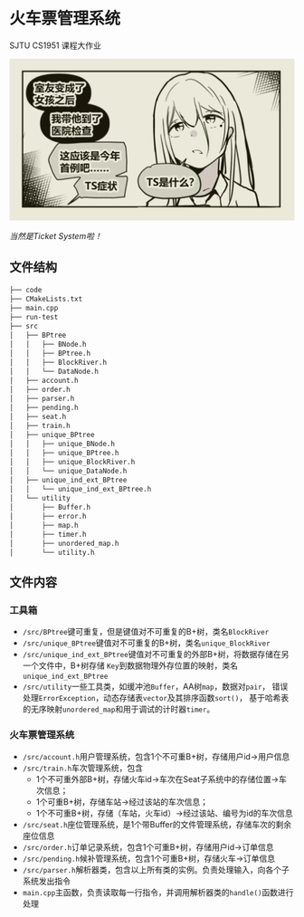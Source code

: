 # 火车票管理系统

SJTU CS1951 课程大作业

![What is TS](/images/TS.png)

*当然是Ticket System啦！*

## 文件结构
``````
├── code
├── CMakeLists.txt
├── main.cpp
├── run-test
├── src
│   ├── BPtree
│   │   ├── BNode.h
│   │   ├── BPtree.h
│   │   ├── BlockRiver.h
│   │   └── DataNode.h
│   ├── account.h
│   ├── order.h
│   ├── parser.h
│   ├── pending.h
│   ├── seat.h
│   ├── train.h
│   ├── unique_BPtree
│   │   ├── unique_BNode.h
│   │   ├── unique_BPtree.h
│   │   ├── unique_BlockRiver.h
│   │   └── unique_DataNode.h
│   ├── unique_ind_ext_BPtree
│   │   └── unique_ind_ext_BPtree.h
│   └── utility
│       ├── Buffer.h
│       ├── error.h
│       ├── map.h
│       ├── timer.h
│       ├── unordered_map.h
│       └── utility.h
``````


## 文件内容

### 工具箱
- `/src/BPtree`键可重复，但是键值对不可重复的B+树，类名`BlockRiver`
- `/src/unique_BPtree`键值对不可重复的B+树，类名`unique_BlockRiver`
- `/src/unique_ind_ext_BPtree`键值对不可重复的外部B+树，将数据存储在另一个文件中，B+树存储
`Key`到数据物理外存位置的映射，类名`unique_ind_ext_BPtree`
- `/src/utility`一些工具类，如缓冲池`Buffer`，AA树`map`，数据对`pair`，
  错误处理`ErrorException`，动态存储表`vector`及其排序函数`sort()`，
  基于哈希表的无序映射`unordered_map`和用于调试的计时器`timer`。

### 火车票管理系统
- `/src/account.h`用户管理系统，包含1个不可重B+树，存储用户id->用户信息
- `/src/train.h`车次管理系统，包含
  - 1个不可重外部B+树，存储火车id->车次在Seat子系统中的存储位置->车次信息；
  - 1个可重B+树，存储车站->经过该站的车次信息；
  - 1个不可重B+树，存储（车站，火车id）->经过该站、编号为id的车次信息
- `/src/seat.h`座位管理系统，是1个带Buffer的文件管理系统，存储车次的剩余座位信息
- `/src/order.h`订单记录系统，包含1个可重B+树，存储用户id->订单信息
- `/src/pending.h`候补管理系统，包含1个可重B+树，存储火车->订单信息
- `/src/parser.h`解析器类，包含以上所有类的实例。负责处理输入，向各个子系统发出指令
- `main.cpp`主函数，负责读取每一行指令，并调用解析器类的`handle()`函数进行处理





